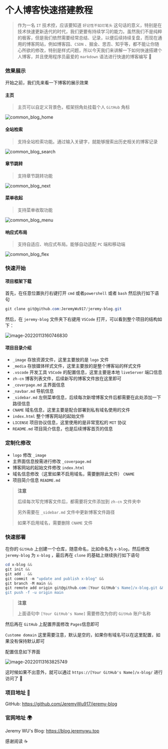 # 个人博客快速搭建教程

> 作为一名 `IT` 技术控，应该要知道 `好记性不如烂笔头` 这句话的意义，特别是在技术快速更新迭代的时代，我们更要有持续学习的能力。虽然我们不是纯粹的极客，但是我们依然需要经常总结、记录，以便后续持续复盘，而现在通用的博客网站，例如博客园、`CSDN` 、掘金、思否、知乎等，都不能让你随心所欲的修改，特别是样式问题，所以今天我们来讲解一下如何快速搭建个人博客，并且使用程序员最爱的 `markdown` 语法进行快速的博客编写 :rocket:

### 效果展示

开始之前，我们先来看一下博客的展示效果

#### 主页

> 主页可以自定义背景色，框架拐角处挂载个人 `GitHub` 角标

![common_blog_home](https://raw.githubusercontent.com/jeremywu917/jeremywuassets/main/src/blog/common_blog_home.png)

#### 全站检索

> 支持全站检索功能。通过输入关键字，就能够搜索出历史相关的博客记录

![common_blog_search](https://raw.githubusercontent.com/jeremywu917/jeremywuassets/main/src/blog/common_blog_search.png)

#### 章节跳转

> 支持章节跳转功能

![common_blog_next](https://raw.githubusercontent.com/jeremywu917/jeremywuassets/main/src/blog/common_blog_next.png)

#### 菜单收起

> 支持菜单收取功能

![common_blog_menu](https://raw.githubusercontent.com/jeremywu917/jeremywuassets/main/src/blog/common_blog_menu.png)

#### 响应式布局

> 支持自适应、响应式布局。能够自动适配 `PC` 端和移动端

![common_blog_flex](https://raw.githubusercontent.com/jeremywu917/jeremywuassets/main/src/blog/common_blog_flex.png)

### 快速开始

#### 项目框架下载

首先，在任意位置执行右键打开 `cmd` 或者`powershell` 或者  `bash` 然后执行如下语句

```powershell
git clone git@github.com:JeremyWu917/jeremy-blog.git
```

然后，在 `jeremy-blog` 文件夹下右键用 `VSCode` 打开，可以看到整个项目的结构如下：

![image-20220113160746830](https://raw.githubusercontent.com/jeremywu917/jeremywuassets/main/src/blog/image-20220113160746830.png)

#### 项目目录介绍

- `_image` 存放资源文件，这里主要放的是 `logo` 文件
- `_media` 存放媒体样式文件，这里主要放的是整个博客站的样式文件
- `.vscode` 开发工具 `VSCode` 的配置信息，这里主要是本地 `liveServer` 端口信息
- `zh-cn` 博客列表文件，后续新写的博客文件放在这里即可
- `_coverpage.md` 主界面信息
- `_navbar.md` 导航信息
- `_sidebar.md` 左侧菜单信息，后续每次新增博客文件后都需要在此处添加一下路径信息
- `CNAME` 域名信息，这里主要是配合部署到私有域名使用的文件
- `index.html` 整个博客网站的起始文件
- `LICENSE` 项目协议信息，这里使用的是非常宽松的 `MIT` 协议
- `README.md` 项目简介信息，也是后续博客首页的信息

###  定制化修改

- `logo` 修改 `_image` 
- 主界面信息按需进行修改 `_coverpage.md` 
- 博客网站的起始文件修改 `index.html` 
- 域名信息修改（这里如果不启用域名，需要删除此文件） `CNAME`
- 项目简介信息 `README.md` 

> **注意**
>
> 后续每次写完博客文件后，都需要将文件添加到 `zh-cn` 文件夹中
>
> 另外需要在 `_sidebar.md` 文件中更新博客文件路径
>
> 如果不启用域名，需要删除 `CNAME` 文件

### 快速部署

在你的 `GitHub` 上创建一个仓库，随意命名，比如命名为 `x-blog`，然后修改 `jeremy-blog` 为 `x-blog` ，最后再在 `clone` 的基础上继续执行如下语句

```powershell
cd x-blog &&
git init &&
git add . &&
git commit -m "update and publish x-blog" &&
git branch -M main &&
git remote add origin git@github.com:[Your GitHub's Name]/x-blog.git &&
git push -f -u origin main
```

> **注意**
>
> 上面语句中 `[Your GitHub's Name]` 需要修改为你的 `GitHub` 账户名称

然后再在 `GitHub` 上配置界面修改 `Pages`信息即可

`Custome domain` 这里需要注意，默认是空的，如果你有域名可以在这里配置，如果没有保持默认即可

配置信息如下界面

![image-20220113163825749](https://raw.githubusercontent.com/jeremywu917/jeremywuassets/main/src/blog/image-20220113163825749.png)

这时候如果不出意外，就可以通过 `https://[Your GitHub's Name]/x-blog/` 进行访问了 :rocket:

### 项目地址 :gift:

GitHub: https://github.com/JeremyWu917/jeremy-blog

### 官网地址 :earth_africa:

Jeremy WU's Blog: https://blog.jeremywu.top



感谢阅读 :coffee: